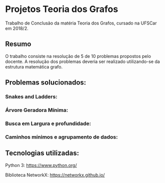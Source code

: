# Projetos Teoria dos Grafos
Trabalho de Conclusão da matéria Teoria dos Grafos, cursado na UFSCar em 2018/2.

## Resumo
O trabalho consiste na resolução de 5 de 10 problemas propostos pelo docente. 
A resolução dos problemas deveria ser realizado utilizando-se da estrutura matemática grafo.

## Problemas solucionados:
### Snakes and Ladders:

### Árvore Geradora Mínima:

### Busca em Largura e profundidade:

### Caminhos mínimos e agrupamento de dados:


## Tecnologias utilizadas:

Python 3:
https://www.python.org/

Biblioteca NetworkX:
https://networkx.github.io/
